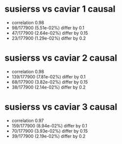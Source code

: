 # susierss vs caviar  1 causal

- correlation 0.98
- 98/177900 (5.51e-02%) differ by 0.1
- 47/177900 (2.64e-02%) differ by 0.15
- 23/177900 (1.29e-02%) differ by 0.2


# susierss vs caviar  2 causal

- correlation 0.98
- 139/177900 (7.81e-02%) differ by 0.1
- 68/177900 (3.82e-02%) differ by 0.15
- 38/177900 (2.14e-02%) differ by 0.2


# susierss vs caviar  3 causal

- correlation 0.97
- 159/177900 (8.94e-02%) differ by 0.1
- 70/177900 (3.93e-02%) differ by 0.15
- 39/177900 (2.19e-02%) differ by 0.2


